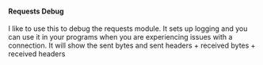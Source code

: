 #### Requests Debug
I like to use this to debug the requests module. It sets up logging and you can
use it in your programs when you are experiencing issues with a connection.
It will show the sent bytes and sent headers + received bytes + received
headers
